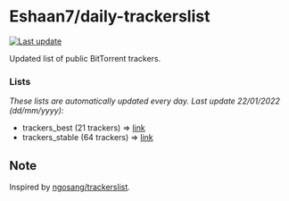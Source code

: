 
# Eshaan7/daily-trackerslist 

[![Last update](https://img.shields.io/badge/Last%20update-22/01/2022-blue.svg)](#)

Updated list of public BitTorrent trackers.

### Lists
*These lists are automatically updated every day. Last update 22/01/2022 (_dd/mm/yyyy_):*

* trackers_best (21 trackers) => [link](https://raw.githubusercontent.com/eshaan7/daily-trackerslist/master/trackers_best.txt)
* trackers_stable (64 trackers) => [link](https://raw.githubusercontent.com/eshaan7/daily-trackerslist/master/trackers_stable.txt)

## Note

Inspired by [ngosang/trackerslist](https://github.com/ngosang/trackerslist).
